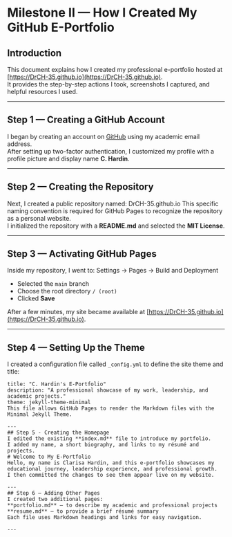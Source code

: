 # Milestone II — How I Created My GitHub E-Portfolio

## Introduction
This document explains how I created my professional e-portfolio hosted at [https://DrCH-35.github.io](https://DrCH-35.github.io).  
It provides the step-by-step actions I took, screenshots I captured, and helpful resources I used.  

---

## Step 1 — Creating a GitHub Account
I began by creating an account on [GitHub](https://github.com) using my academic email address.  
After setting up two-factor authentication, I customized my profile with a profile picture and display name **C. Hardin**.

---

## Step 2 — Creating the Repository
Next, I created a public repository named: DrCH-35.github.io
This specific naming convention is required for GitHub Pages to recognize the repository as a personal website.  
I initialized the repository with a **README.md** and selected the **MIT License**.

---

## Step 3 — Activating GitHub Pages
Inside my repository, I went to:
Settings → Pages → Build and Deployment
- Selected the `main` branch  
- Choose the root directory `/ (root)`  
- Clicked **Save**

After a few minutes, my site became available at [https://DrCH-35.github.io](https://DrCH-35.github.io).

---

## Step 4 — Setting Up the Theme
I created a configuration file called `_config.yml` to define the site theme and title:

```
title: "C. Hardin's E-Portfolio"
description: "A professional showcase of my work, leadership, and academic projects."
theme: jekyll-theme-minimal
This file allows GitHub Pages to render the Markdown files with the Minimal Jekyll Theme.

---
## Step 5 - Creating the Homepage
I edited the existing **index.md** file to introduce my portfolio.
I added my name, a short biography, and links to my résumé and projects.
# Welcome to My E-Portfolio
Hello, my name is Clarisa Hardin, and this e-portfolio showcases my educational journey, leadership experience, and professional growth.
I then committed the changes to see them appear live on my website.

---
## Step 6 — Adding Other Pages
I created two additional pages:
**portfolio.md** — to describe my academic and professional projects
**resume.md** — to provide a brief résumé summary
Each file uses Markdown headings and links for easy navigation.

---
